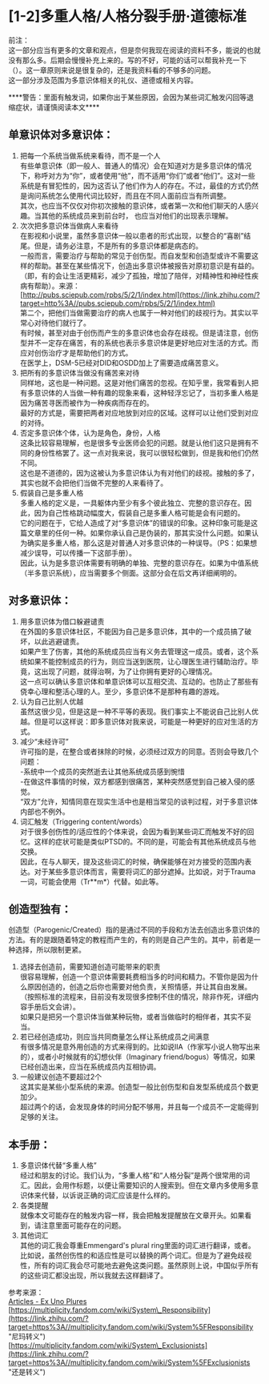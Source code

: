 # \[1-2\]多重人格/人格分裂手册·道德标准

前注：  
这一部分应当有更多的文章和观点，但是奈何我现在阅读的资料不多，能说的也就没有那么多。后期会慢慢补充上来的。写的不好，可能的话可以帮我补充一下（）。这一章原则来说是很复杂的，还是我资料看的不够多的问题。  
这一部分涉及范围为多意识体相关的礼仪、道德或相关内容。
 
\*\*\*\*警告：里面有触发词，如果你出于某些原因，会因为某些词汇触发闪回等退缩症状，请谨慎阅读本文\*\*\*\*
 
## 单意识体对多意识体：

1. 把每一个系统当做系统来看待，而不是一个人  
	有些单意识体（即一般人、普通人的情况）会在知道对方是多意识体的情况下，称呼对方为“你”，或者使用“他”，而不适用“你们”或者“他们”。这对一些系统是有冒犯性的，因为这否认了他们作为人的存在。不过，最佳的方式仍然是询问系统怎么使用代词比较好，而且在不同人面前应当有所调整。  
	其次，也应当不仅仅对你初次接触的意识体，或者第一次和他们聊天的人感兴趣。当其他的系统成员来到前台时， 也应当对他们的出现表示理解。
2. 次次把多意识体当做病人来看待  
	在影视和小说里，虽然多意识体一般以患者的形式出现，以整合的“喜剧”结尾。但是，请务必注意，不是所有的多意识体都是病态的。  
	一般而言，需要治疗与帮助的常见于创伤型。而自发型和创造型或许不需要这样的帮助。甚至在某些情况下，创造出多意识体被报告对原初意识是有益的。（即，有的会让生活更精彩，减少了孤独，增加了陪伴，对精神性和神经性疾病有帮助）。来源：  
	[http://pubs.sciepub.com/rpbs/5/2/1/index.html](https://link.zhihu.com/?target=http%3A//pubs.sciepub.com/rpbs/5/2/1/index.html)  
	第二个，把他们当做需要治疗的病人也属于一种对他们的歧视行为。其实以平常心对待他们就行了。  
	有时候，甚至对由于创伤而产生的多意识体也会存在歧视。但是请注意，创伤型并不一定存在痛苦，有的系统也表示多意识体是更好地应对生活的方式。而应对创伤治疗才是帮助他们的方式。  
	在医学上，DSM-5已经对DID和OSDD加上了需要造成痛苦意义。
3. 把所有的多意识体当做没有痛苦来对待  
	同样地，这也是一种问题。这是对他们痛苦的忽视。在知乎里，我常看到人把有多意识体的人当做一种有趣的现象来看，这种轻浮忘记了，当初多重人格是因为痛苦寻医而被作为一种疾病而存在的。  
	最好的方式是，需要把两者对应地放到对应的区域。这样可以让他们受到对应的对待。
4. 否定多意识体个体，认为是角色，身份，人格  
	这条比较容易理解，也是很多专业医师会犯的问题。就是认他们这只是拥有不同的身份性格罢了。这一点对我来说，我可以很轻松做到，但是我和他们仍然不同。  
	这也是不道德的，因为这被认为多意识体认为有对他们的歧视。接触的多了，其实也就不会把他们当做不完整的人来看待了。
5. 假装自己是多重人格  
	多重人格的定义是，一具躯体内至少有多个彼此独立、完整的意识存在。因此，因为自己性格跳动幅度大，假装自己是多重人格可能是会有问题的。  
	它的问题在于，它给人造成了对“多意识体”的错误的印象。这种印象可能是这篇文章里的任何一种。如果你承认自己是伪装的，那其实没什么问题。如果认为确实是多重人格，那么这是对普通人对多意识体的一种误导。（PS：如果想减少误导，可以传播一下这部手册）。  
	因此，认为是多意识体需要有明确的单独、完整的意识存在。如果为中值系统（半多意识系统），应当需要多个侧面。这部分会在后文再详细阐明的。

## 对多意识体：

1. 用多意识体为借口躲避谴责  
	在外国的多意识体社区，不能因为自己是多意识体，其中的一个成员搞了破坏，以此逃避谴责。  
	如果产生了伤害，其他的系统成员应当有义务去管理这一成员。或者，这个系统如果不能控制成员的行为，则应当送到医院，让心理医生进行辅助治疗。毕竟，这出现了问题，就得治啊，为了让你拥有更好的心理情况。  
	这一点可以确认多意识体和单意识体可以互相交流、互动的。也防止了那些有侥幸心理和整活心理的人。至少，多意识体不是那种有趣的游戏。
2. 认为自己比别人优越  
	虽然这很少见，但是这是一种不平等的表现。我们事实上不能说自己比别人优越。但是可以这样说：即多意识体对我来说，可能是一种更好的应对生活的方式。
3. 减少“未经许可”  
	许可指的是，在整合或者抹除的时候，必须经过双方的同意。否则会导致几个问题：  
	-系统中一个成员的突然逝去让其他系统成员感到惋惜  
	-在做这件事情的时候，双方都感到很痛苦，某种突然感觉到自己被入侵的感觉。  
	“双方”允许，知情同意在现实生活中也是相当常见的谈判过程，对于多意识体内部也不例外。
4. 词汇触发（Triggering content/words）  
	对于很多创伤性的/适应性的个体来说，会因为看到某些词汇而触发不好的回忆。这样的症状可能是类似PTSD的。不同的是，可能会有其他系统成员与他交换。  
	因此，在与人聊天，提及这些词汇的时候，确保能够在对方接受的范围内表达。对于某些多意识体而言，需要将词汇的部分遮掉。比如说，对于Trauma一词，可能会使用（Tr\*\*m\*）代替。如此等。

## 创造型独有：

创造型（Parogenic/Created）指的是通过不同的手段和方法去创造出多意识体的方法。有的是跟随着特定的教程而产生的，有的则是自己产生的。其中，前者是一种选择，所以限制更紧。

1. 选择去创造前，需要知道创造可能带来的职责  
	很容易理解，创造一个意识体需要耗费相当多的时间和精力。不管你是因为什么原因创造的，创造之后你也需要对他负责，关照情感，并让其自由发展。（按照标准的流程来，目前没有发现很多控制不住的情况，除非作死，详细内容手册后文会讲）。  
	如果只是把另一个意识体当做某种玩物，或者当做临时的相伴者，其实不妥当。
2. 若已经创造成功，则应当共同商量怎么样让系统成员之间满意  
	有很多情况是意外用创造的方式来得到的。比如说IIA（作家写小说人物写出来的），或者小时候就有的幻想伙伴（Imaginary friend/bogus）等情况，如果已经创造出来，应当在系统成员内互相协调。
3. 一般建议创造不要超过2个  
	这其实是某些小型系统的来源。创造型一般比创伤型和自发型系统成员个数更加少。  
	超过两个的话，会发现身体的时间分配不够用，并且每一个成员不一定能得到足够的关注。

## 本手册：

1. 多意识体代替“多重人格”  
	经过和朋友的讨论。我们认为，“多重人格”和“人格分裂”是两个很常用的词汇。因此，会用作标题，以便让需要知识的人搜索到。但在文章内多使用多意识体来代替，以诉说正确的词汇应该是什么样的。
2. 各类提醒  
	就像本文可能存在的触发内容一样，我会把触发提醒放在文章开头。如果看到，请注意里面可能存在的问题。
3. 其他词汇  
	其他的词汇我会尊重Emmengard's plural ring里面的词汇进行翻译，或者。比如说，虽然创伤性的和适应性是可以替换的两个词汇。但是为了避免歧视性，所有的词汇我会尽可能地去避免这类问题。虽然原则上说，中国似乎所有的这些词汇都没出现，所以我就去这样翻译了。

参考来源：  
[Articles \- Ex Uno Plures](https://link.zhihu.com/?target=https%3A//www.exunoplures.org/main/articles/)  
[https://multiplicity.fandom.com/wiki/System\_Responsibility](https://link.zhihu.com/?target=https%3A//multiplicity.fandom.com/wiki/System%5FResponsibility "尼玛转义")  
[https://multiplicity.fandom.com/wiki/System\_Exclusionists](https://link.zhihu.com/?target=https%3A//multiplicity.fandom.com/wiki/System%5FExclusionists "还是转义")
